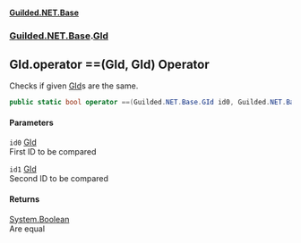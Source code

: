 #### [Guilded.NET.Base](Guilded_NET_Base.md 'Guilded.NET.Base')
### [Guilded.NET.Base](Guilded_NET_Base.md#Guilded_NET_Base 'Guilded.NET.Base').[GId](GId.md 'Guilded.NET.Base.GId')
## GId.operator ==(GId, GId) Operator
Checks if given [GId](GId.md 'Guilded.NET.Base.GId')s are the same.  
```csharp
public static bool operator ==(Guilded.NET.Base.GId id0, Guilded.NET.Base.GId id1);
```
#### Parameters
<a name='Guilded_NET_Base_GId_op_Equality(Guilded_NET_Base_GId_Guilded_NET_Base_GId)_id0'></a>
`id0` [GId](GId.md 'Guilded.NET.Base.GId')  
First ID to be compared
  
<a name='Guilded_NET_Base_GId_op_Equality(Guilded_NET_Base_GId_Guilded_NET_Base_GId)_id1'></a>
`id1` [GId](GId.md 'Guilded.NET.Base.GId')  
Second ID to be compared
  
#### Returns
[System.Boolean](https://docs.microsoft.com/en-us/dotnet/api/System.Boolean 'System.Boolean')  
Are equal
